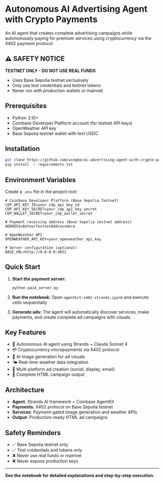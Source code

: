 # Autonomous AI Advertising Agent with Crypto Payments

An AI agent that creates complete advertising campaigns while autonomously paying for premium services using cryptocurrency via the X402 payment protocol.

## ⚠️ **SAFETY NOTICE**
**TESTNET ONLY - DO NOT USE REAL FUNDS**
- Uses Base Sepolia testnet exclusively
- Only use test credentials and testnet tokens
- Never run with production wallets or mainnet

## Prerequisites

- Python 3.10+
- Coinbase Developer Platform account (for testnet API keys)
- OpenWeather API key
- Base Sepolia testnet wallet with test USDC

## Installation

```bash
git clone https://github.com/ucegbe/ai-advertising-agent-with-crypto-payments.git
pip install -r requirements.txt
```

## Environment Variables

Create a `.env` file in the project root:

```env
# Coinbase Developer Platform (Base Sepolia Testnet)
CDP_API_KEY_ID=your_cdp_api_key_id
CDP_API_KEY_SECRET=your_cdp_api_key_secret
CDP_WALLET_SECRET=your_cdp_wallet_secret

# Payment receiving address (Base Sepolia testnet address)
ADDRESS=0xYourTestnetAddressHere

# OpenWeather API
OPENWEATHER_API_KEY=your_openweather_api_key

# Server configuration (optional)
BASE_URL=http://0.0.0.0:4021
```

## Quick Start

1. **Start the payment server:**
   ```bash
   python paid_server.py
   ```

2. **Run the notebook:**
   Open `agentkit-x402-strands.ipynb` and execute cells sequentially

3. **Generate ads:**
   The agent will automatically discover services, make payments, and create complete ad campaigns with visuals.

## Key Features

- 🤖 Autonomous AI agent using Strands + Claude Sonnet 4
- 💳 Cryptocurrency micropayments via X402 protocol  
- 🎨 AI image generation for ad visuals
- 🌤️ Real-time weather data integration
- 📱 Multi-platform ad creation (social, display, email)
- 📄 Complete HTML campaign output

## Architecture

- **Agent**: Strands AI framework + Coinbase AgentKit
- **Payments**: X402 protocol on Base Sepolia testnet
- **Services**: Payment-gated image generation and weather APIs
- **Output**: Production-ready HTML ad campaigns

## Safety Reminders

- ✅ Base Sepolia testnet only
- ✅ Test credentials and tokens only  
- ❌ Never use real funds or mainnet
- ❌ Never expose production keys

---

**See the notebook for detailed explanations and step-by-step execution.**
